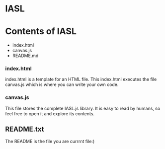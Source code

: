 # IASL

# Contents of  IASL 
  * index.html
  * canvas.js
  * README.md




### index.html

index.html is a template for an HTML file. This index.html  executes the file canvas.js which is where you can write your own code.

### canvas.js


This file stores the complete IASL.js library. It is easy to read by humans, so feel free to open it and explore its contents.
## README.txt

The README is the file you are currrnt file:)

